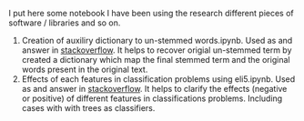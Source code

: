 I put here some notebook I have been using the research different pieces of software / libraries and so on.

1. Creation of auxiliry dictionary to un-stemmed words.ipynb. Used as and answer in [stackoverflow](https://stackoverflow.com/a/49882346/7127519). It helps to recover origial un-stemmed term by created a dictionary which map the final stemmed term and the original words present in the original text.
2. Effects of each features in classification problems using eli5.ipynb. Used as and answer in [stackoverflow](https://stackoverflow.com/a/49937090/7127519). It helps to clarify the effects (negative or positive) of different features in classifications problems. Including cases with with trees as classifiers.

